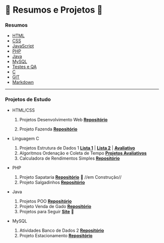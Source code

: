# :book: Resumos e Projetos :book:

### Resumos

* [HTML](https://www.w3schools.com/tags/default.asp) 
* [CSS](https://www.w3schools.com/css/)
* [JavaScript]()
* [PHP]()
* [Java]()
* [MySQL]()
* [Testes e QA]()
* [C]()
* [GIT]()
* [Markdown](https://docs.pipz.com/central-de-ajuda/learning-center/guia-basico-de-markdown/#open)

----

### Projetos de Estudo

* HTML/CSS

  1. Projetos Desenvolvimento Web **[Repositório](https://github.com/ciroesteves/Desenvolvimento_Web)**

  2. Projeto Fazenda **[Repositório](https://github.com/ciroesteves/Projeto_Web_Fazenda)**

* Linguagem C
  1. Projetos Estrutura de Dados 1 **[Lista 1](https://github.com/ciroesteves/ED1_Lista_1)**  | **[Lista 2](https://github.com/ciroesteves/ED1_Lista_2)** | **[Avaliativo](https://github.com/ciroesteves/projetos_C)**
  2. Algoritmos Ordenação e Coleta de Tempo **[Projetos Avaliativos](https://github.com/ciroesteves/ED2)** 
  3. Calculadora de Rendimentos Simples **[Repositório](https://github.com/ciroesteves/Calculadora_Rendimento)**
* PHP
  1. Projeto Sapataria **[Repositório]()** :hammer: //em Construção//
  2. Projeto Salgadinhos **[Repositório](https://github.com/ciroesteves/Salgadinho_PHP)**
* Java
  1. Projetos POO **[Repositório](https://github.com/ciroesteves/JavaPOO)**
  2. Projeto Venda de Gado **[Repositório](https://github.com/ciroesteves/Projeto_Fazenda_Java)**
  3. Projetos para Seguir **[Site](https://ichi.pro/pt/20-ideias-incriveis-de-projetos-java-que-impulsionarao-sua-carreira-de-programacao-8092833478389)** :hammer: ​
* MySQL
  1. Atividades Banco de Dados 2 **[Repositório](https://github.com/ciroesteves/Exercicios_sql)**
  2. Projeto Estacionamento **[Repositório](https://github.com/ciroesteves/Projeto_Estacionamento_sql)**
